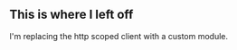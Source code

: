 This is where I left off
--------------------------------------------------------------------------------------

I'm replacing the http scoped client with a custom module.

